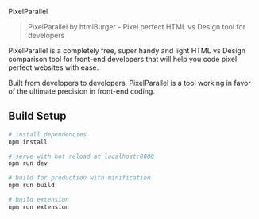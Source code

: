 PixelParallel

> PixelParallel by htmlBurger - Pixel perfect HTML vs Design tool for developers

PixelParallel is a completely free, super handy and light HTML vs Design comparison tool for front-end developers that will help you code pixel perfect websites with ease.

Built from developers to developers, PixelParallel is a tool working in favor of the ultimate precision in front-end coding.


## Build Setup

``` bash
# install dependencies
npm install

# serve with hot reload at localhost:8080
npm run dev

# build for production with minification
npm run build

# build extension
npm run extension
```
